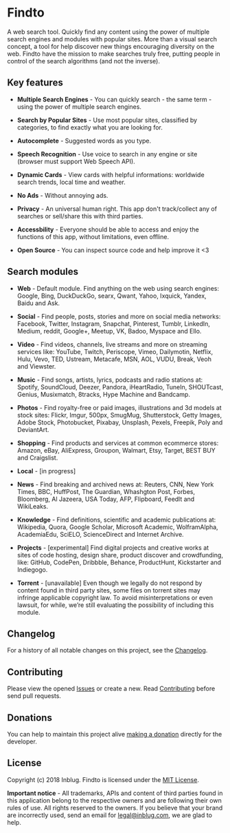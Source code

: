 
# Findto

A web search tool. Quickly find any content using the power of multiple search engines and modules with popular sites. More than a visual search concept, a tool for help discover new things encouraging diversity on the web. Findto have the mission to make searches truly free, putting people in control of the search algorithms (and not the inverse).
 
## Key features

* **Multiple Search Engines** - You can quickly search - the same term - using the power of multiple search engines.

* **Search by Popular Sites** - Use most popular sites, classified by categories, to find exactly what you are looking for.

* **Autocomplete** - Suggested words as you type.

* **Speech Recognition** - Use voice to search in any engine or site (browser must support Web Speech API).

*  **Dynamic Cards** - View cards with helpful informations: worldwide search trends, local time and weather.

* **No Ads** - Without annoying ads.

* **Privacy** - An universal human right. This app don't track/collect any of searches or sell/share this with third parties.

* **Accessbility** - Everyone should be able to access and enjoy the functions of this app, without limitations, even offline.

* **Open Source** - You can inspect source code and help improve it <3

## Search modules

* **Web** - Default module. Find anything on the web using search engines: Google, Bing, DuckDuckGo, searx, Qwant, Yahoo, Ixquick, Yandex, Baidu and Ask.

* **Social** - Find people, posts, stories and more on social media networks: Facebook, Twitter, Instagram, Snapchat, Pinterest, Tumblr, LinkedIn, Medium, reddit, Google+, Meetup, VK, Badoo, Myspace and Ello.

* **Video** - Find videos, channels, live streams and more on streaming services like: YouTube, Twitch, Periscope, Vimeo, Dailymotin, Netflix, Hulu, Vevo, TED, Ustream, Metacafe, MSN, AOL, VUDU, Break, Veoh and Viewster.

* **Music** - Find songs, artists, lyrics, podcasts and radio stations at: Spotify, SoundCloud, Deezer, Pandora, iHeartRadio, TuneIn, SHOUTcast, Genius, Musixmatch, 8tracks, Hype Machine and Bandcamp.

* **Photos** - Find royalty-free or paid images, illustrations and 3d models at stock sites: Flickr, Imgur, 500px, SmugMug, Shutterstock, Getty Images, Adobe Stock, Photobucket, Pixabay, Unsplash, Pexels, Freepik, Poly and DeviantArt.

* **Shopping** - Find products and services at common ecommerce stores: Amazon, eBay, AliExpress, Groupon, Walmart, Etsy, Target, BEST BUY and Craigslist.

* **Local** - [in progress]

* **News** - Find breaking and archived news at: Reuters, CNN, New York Times, BBC, HuffPost, The Guardian, Whashgton Post, Forbes, Bloomberg, Al Jazeera, USA Today, AFP, Flipboard, Feedlt and WikiLeaks.

* **Knowledge** - Find definitions, scientific and academic publications at: Wikipedia, Quora, Google Scholar, Microsoft Academic, WolframAlpha, AcademiaEdu, SciELO, ScienceDirect and Internet Archive.

* **Projects** - [experimental] Find digital projects and creative works at sites  of code hosting, design share, product discover and crowdfunding, like: GitHub, CodePen, Dribbble, Behance, ProductHunt, Kickstarter and Indiegogo.

* **Torrent** - [unavailable] Even though we legally do not respond by content found in third party sites, some files on torrent sites may infringe applicable copyright law. To avoid misinterpretations or even lawsuit, for while, we’re still evaluating the possibility of including this module.

## Changelog

For a history of all notable changes on this project, see the [Changelog](#CHANGELOD.md).

## Contributing

Please view the opened [Issues](https://github.com/inblug/findto/issues) or create a new. Read [Contributing](Contributing.md) before send pull requests.

## Donations

You can help to maintain this project alive [making a donation](#) directly for the developer.

## License
Copyright (c) 2018 Inblug. Findto is licensed under the [MIT License](http://mitlicense.org/).

**Important notice** - All trademarks, APIs and content of third parties found in this application belong to the respective owners and are following their own rules of use. All rights reserved to the owners. If you believe that your brand are incorrectly used, send an email for legal@inblug.com, we are glad to help.

